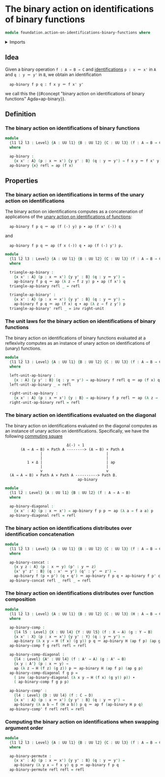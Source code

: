 # The binary action on identifications of binary functions

```agda
module foundation.action-on-identifications-binary-functions where
```

<details><summary>Imports</summary>

```agda
open import foundation.action-on-identifications-functions
open import foundation.universe-levels

open import foundation-core.identity-types
```

</details>

## Idea

Given a binary operation `f : A → B → C` and
[identifications](foundation-core.identity-types.md) `p : x ＝ x'` in `A` and
`q : y ＝ y'` in `B`, we obtain an identification

```text
  ap-binary f p q : f x y ＝ f x' y'
```

we call this the
{{#concept "binary action on identifications of binary functions" Agda=ap-binary}}.

## Definition

### The binary action on identifications of binary functions

```agda
module _
  {l1 l2 l3 : Level} {A : UU l1} {B : UU l2} {C : UU l3} (f : A → B → C)
  where

  ap-binary :
    {x x' : A} (p : x ＝ x') {y y' : B} (q : y ＝ y') → f x y ＝ f x' y'
  ap-binary {x} refl = ap (f x)
```

## Properties

### The binary action on identifications in terms of the unary action on identifications

The binary action on identifications computes as a concatenation of applications
of the
[unary action on identifications of functions](foundation.action-on-identifications-functions.md):

```text
  ap-binary f p q ＝ ap (f (-) y) p ∙ ap (f x' (-)) q
```

and

```text
  ap-binary f p q ＝ ap (f x (-)) q ∙ ap (f (-) y') p.
```

```agda
module _
  {l1 l2 l3 : Level} {A : UU l1} {B : UU l2} {C : UU l3} (f : A → B → C)
  where

  triangle-ap-binary :
    {x x' : A} (p : x ＝ x') {y y' : B} (q : y ＝ y') →
    ap-binary f p q ＝ ap (λ z → f z y) p ∙ ap (f x') q
  triangle-ap-binary refl _ = refl

  triangle-ap-binary' :
    {x x' : A} (p : x ＝ x') {y y' : B} (q : y ＝ y') →
    ap-binary f p q ＝ ap (f x) q ∙ ap (λ z → f z y') p
  triangle-ap-binary' refl _ = inv right-unit
```

### The unit laws for the binary action on identifications of binary functions

The binary action on identifications of binary functions evaluated at a
reflexivity computes as an instance of unary action on identifications of
(unary) functions.

```agda
module _
  {l1 l2 l3 : Level} {A : UU l1} {B : UU l2} {C : UU l3} (f : A → B → C)
  where

  left-unit-ap-binary :
    {x : A} {y y' : B} (q : y ＝ y') → ap-binary f refl q ＝ ap (f x) q
  left-unit-ap-binary _ = refl

  right-unit-ap-binary :
    {x x' : A} (p : x ＝ x') {y : B} → ap-binary f p refl ＝ ap (λ z → f z y) p
  right-unit-ap-binary refl = refl
```

### The binary action on identifications evaluated on the diagonal

The binary action on identifications evaluated on the diagonal computes as an
instance of unary action on identifications. Specifically, we have the following
[commuting square](foundation-core.commuting-squares-maps.md)

```text
                            Δ(-) ∘ 1
       (A → A → B) × Path A --------> (A → B) × Path A
                |                             |
                |                             |
          1 × Δ |                             | ap
                |                             |
                v                             v
  (A → A → B) × Path A × Path A ----------> Path B.
                                 ap-binary
```

```agda
module _
  {l1 l2 : Level} {A : UU l1} {B : UU l2} (f : A → A → B)
  where

  ap-binary-diagonal :
    {x x' : A} (p : x ＝ x') → ap-binary f p p ＝ ap (λ a → f a a) p
  ap-binary-diagonal refl = refl
```

### The binary action on identifications distributes over identification concatenation

```agda
module _
  {l1 l2 l3 : Level} {A : UU l1} {B : UU l2} {C : UU l3} (f : A → B → C)
  where

  ap-binary-concat :
    {x y z : A} (p : x ＝ y) (p' : y ＝ z)
    {x' y' z' : B} (q : x' ＝ y') (q' : y' ＝ z') →
    ap-binary f (p ∙ p') (q ∙ q') ＝ ap-binary f p q ∙ ap-binary f p' q'
  ap-binary-concat refl _ refl _ = refl
```

### The binary action on identifications distributes over function composition

```agda
module _
  {l1 l2 l3 : Level} {A : UU l1} {B : UU l2} {C : UU l3} (H : A → B → C)
  where

  ap-binary-comp :
    {l4 l5 : Level} {X : UU l4} {Y : UU l5} (f : X → A) (g : Y → B)
    {x x' : X} (p : x ＝ x') {y y' : Y} (q : y ＝ y') →
    ap-binary (λ x y → H (f x) (g y)) p q ＝ ap-binary H (ap f p) (ap g q)
  ap-binary-comp f g refl refl = refl

  ap-binary-comp-diagonal :
    {l4 : Level} {A' : UU l4} (f : A' → A) (g : A' → B)
    {x y : A'} (p : x ＝ y) →
    ap (λ z → H (f z) (g z)) p ＝ ap-binary H (ap f p) (ap g p)
  ap-binary-comp-diagonal f g p =
    ( inv (ap-binary-diagonal (λ x y → H (f x) (g y)) p)) ∙
    ( ap-binary-comp f g p p)

  ap-binary-comp' :
    {l4 : Level} {D : UU l4} (f : C → D)
    {x x' : A} (p : x ＝ x') {y y' : B} (q : y ＝ y') →
    ap-binary (λ a b → f (H a b)) p q ＝ ap f (ap-binary H p q)
  ap-binary-comp' f refl refl = refl
```

### Computing the binary action on identifications when swapping argument order

```agda
module _
  {l1 l2 l3 : Level} {A : UU l1} {B : UU l2} {C : UU l3} (f : A → B → C)
  where

  ap-binary-permute :
    {x x' : A} (p : x ＝ x') {y y' : B} (q : y ＝ y') →
    ap-binary (λ y x → f x y) q p ＝ ap-binary f p q
  ap-binary-permute refl refl = refl
```
